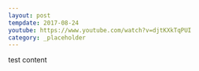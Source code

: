 ```yaml
---
layout: post
tempdate: 2017-08-24
youtube: https://www.youtube.com/watch?v=djtKXkTqPUI
category: _placeholder
---
```

test content